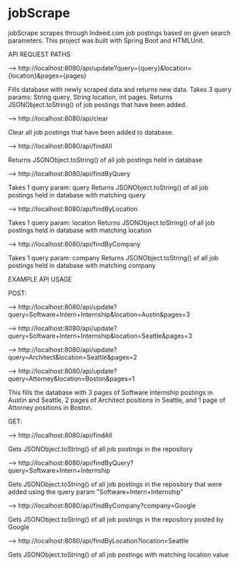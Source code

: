 # jobScrape

jobScrape scrapes through Indeed.com job postings based on given search parameters. This project was built with Spring Boot and HTMLUnit.


API REQUEST PATHS

--> http://localhost:8080/api/update?query={query}&location={location}&pages={pages}

Fills database with newly scraped data and returns new data.
Takes 3 query params: String query, String location, int pages.
Returns JSONObject.toString() of job postings that have been added.



--> http://localhost:8080/api/clear

Clear all job postings that have been added to database.



--> http://localhost:8080/api/findAll

Returns JSONObject.toString() of all job postings held in database



--> http://localhost:8080/api/findByQuery

Takes 1 query param: query
Returns JSONObject.toString() of all job postings held in database with matching query



--> http://localhost:8080/api/findByLocation

Takes 1 query param: location
Returns JSONObject.toString() of all job postings held in database with matching location



--> http://localhost:8080/api/findByCompany

Takes 1 query param: company
Returns JSONObject.toString() of all job postings held in database with matching company





EXAMPLE API USAGE


POST:

--> http://localhost:8080/api/update?query=Software+Intern+Internship&location=Austin&pages=3

--> http://localhost:8080/api/update?query=Software+Intern+Internship&location=Seattle&pages=3

--> http://localhost:8080/api/update?query=Architect&location=Seattle&pages=2

--> http://localhost:8080/api/update?query=Attorney&location=Boston&pages=1

This fills the database with 3 pages of Software internship postings in Austin and Seattle, 2 pages of Architect positions in Seattle, and 1 page of Attorney positions in Boston.


GET:

--> http://localhost:8080/api/findAll

Gets JSONObject.toString() of all job postings in the repository



--> http://localhost:8080/api/findByQuery?query=Software+Intern+Internship

Gets JSONObject.toString() of all job postings in the repository that were added using the query param "Software+Intern+Internship"



--> http://localhost:8080/api/findByCompany?company=Google

Gets JSONObject.toString() of all job postings in the repository posted by Google



--> http://localhost:8080/api/findByLocation?location=Seattle

Gets JSONObject.toString() of all job postings with matching location value

